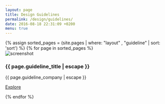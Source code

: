 ```yaml
---
layout: page
title: Design Guidelines
permalink: /design/guidelines/
date: 2016-08-18 22:31:09 +0200
menu: true
---
```

<div class="container">
    <div class="row">
        {% assign sorted_pages = (site.pages | where: "layout" , "guideline" | sort: 'sort') %}
        {% for page in sorted_pages %}
        <div class="col-sm-6 col-md-4">
            <div class="thumbnail">
                <img src="{{ page.guideline_screenshotUrl | prepend: site.baseurl | prepend: site.github.url}}" alt="screenshot">
                <div class="caption">
                    <div class="same-height">
                        <h3>{{ page.guideline_title | escape }}</h3>
                    </div>
                    <p>{{ page.guideline_company | escape }}</p>
                    <p><a href="{{ page.url | prepend: site.baseurl | prepend: site.github.url}}" class="btn btn-primary" role="button">Explore</a></p>
                </div>
            </div>
        </div>
        {% endfor %}
    </div>
</div>
<script language="javascript">
$(window).ready(function() {
    $(".same-height").height(Math.max.apply(null, $(".same-height").map(function() { return $(this).height(); }))); 
});
$(window).resize(function() {
    console.log('resize!');
    $("same-height").height(Math.max.apply(null, $(".same-height").map(function() { return $(this).height(); })));
});
</script>